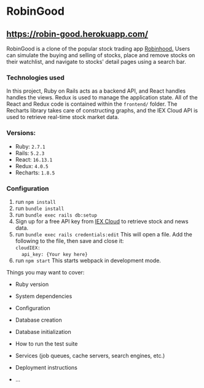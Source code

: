 # RobinGood

## https://robin-good.herokuapp.com/

RobinGood is a clone of the popular stock trading app [Robinhood.](https://robinhood.com/) Users can simulate the buying and selling of stocks, place and remove stocks on their watchlist, and navigate to stocks' detail pages using a search bar.

### Technologies used

In this project, Ruby on Rails acts as a backend API, and React handles handles the views. Redux is used to manage the application state. All of the React and Redux code is contained within the `frontend/` folder. The Recharts library takes care of constructing graphs, and the IEX Cloud API is used to retrieve real-time stock market data.

### Versions:

* Ruby: `2.7.1`
* Rails: `5.2.3`
* React: `16.13.1`
* Redux: `4.0.5`
* Recharts: `1.8.5`

### Configuration

1. run `npm install`
2. run `bundle install`
3. run `bundle exec rails db:setup`
4. Sign up for a free API key from [IEX Cloud](https://iexcloud.io/) to retrieve stock and news data.
5. run `bundle exec rails credentials:edit` This will open a file. Add the following to the file, then save and close it:<br/>
`cloudIEX:`<br/>
&nbsp;&nbsp;&nbsp;&nbsp;`api_key: {Your key here}`
6. run `npm start` This starts webpack in development mode.
  
  
Things you may want to cover:

* Ruby version

* System dependencies

* Configuration

* Database creation

* Database initialization

* How to run the test suite

* Services (job queues, cache servers, search engines, etc.)

* Deployment instructions

* ...
